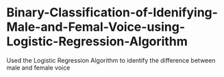 # Binary-Classification-of-Idenifying-Male-and-Femal-Voice-using-Logistic-Regression-Algorithm
Used the Logistic Regression Algorithm to identify the difference between male and female voice
